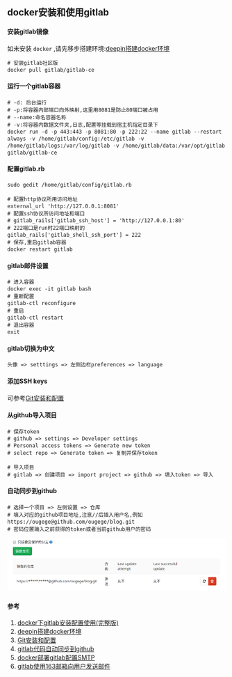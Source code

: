 ## docker安装和使用gitlab

#### 安装gitlab镜像
如未安装 `docker` ,请先移步搭建环境:[deepin搭建docker环境](./deepin搭建docker环境.md 'deepin搭建docker环境')

```SHELL
# 安装gitlab社区版
docker pull gitlab/gitlab-ce
```

#### 运行一个gitlab容器
```SHELL
# -d: 后台运行
# -p:将容器内部端口向外映射,这里用8081是防止80端口被占用
# --name:命名容器名称
# -v:将容器内数据文件夹,日志,配置等挂载到宿主机指定目录下
docker run -d -p 443:443 -p 8081:80 -p 222:22 --name gitlab --restart always -v /home/gitlab/config:/etc/gitlab -v /home/gitlab/logs:/var/log/gitlab -v /home/gitlab/data:/var/opt/gitlab gitlab/gitlab-ce
```

#### 配置gitlab.rb
```SHELL
sudo gedit /home/gitlab/config/gitlab.rb

# 配置http协议所用访问地址
external_url 'http://127.0.0.1:8081'
# 配置ssh协议所访问地址和端口
# gitlab_rails['gitlab_ssh_host'] = 'http://127.0.0.1:80'
# 222端口是run时22端口映射的
gitlab_rails['gitlab_shell_ssh_port'] = 222
# 保存,重启gitlab容器
docker restart gitlab
```

#### gitlab邮件设置
```SHELL
# 进入容器
docker exec -it gitlab bash
# 重新配置
gitlab-ctl reconfigure
# 重启
gitlab-ctl restart
# 退出容器
exit
```

#### gitlab切换为中文
```SHELL
头像 => setttings => 左侧边栏preferences => language
```

#### 添加SSH keys
可参考[Git安装和配置](../Git/Git安装和配置.md 'Git安装和配置')

#### 从github导入项目
```SHELL
# 保存token
# github => settings => Developer settings
# Personal access tokens => Generate new token
# select repo => Generate token => 复制并保存token

# 导入项目
# gitlab => 创建项目 => import project => github => 填入token => 导入
```

#### 自动同步到github
```
# 选择一个项目 => 左侧设置 => 仓库
# 填入对应的github项目地址,注意//后插入用户名,例如
https://ougege@github.com/ougege/blog.git
# 密码位置输入之前获得的token或者当前github用户的密码
```
![强制更新](../images/linux/docker安装和使用gitlab/gitlab_01.png)

#### 参考
1. [docker下gitlab安装配置使用(完整版)](https://www.jianshu.com/p/080a962c35b6 'docker下gitlab安装配置使用(完整版)')
1. [deepin搭建docker环境](./deepin搭建docker环境.md 'deepin搭建docker环境')
1. [Git安装和配置](../Git/Git安装和配置.md 'Git安装和配置')
1. [gitlab代码自动同步到github](https://www.cnblogs.com/sxdcgaq8080/p/10530176.html 'gitlab代码自动同步到github')
1. [docker部署gitlab配置SMTP](https://blog.csdn.net/xiazichenxi/article/details/90233332 'docker部署gitlab配置SMTP')
1. [gitlab使用163邮箱向用户发送邮件](https://www.jianshu.com/p/3ff4c301a446 'gitlab使用163邮箱向用户发送邮件')

